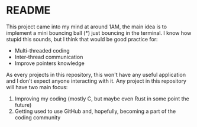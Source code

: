 # README
This project came into my mind at around 1AM, the main idea is to implement a mini bouncing ball (*) just bouncing in the terminal.
I know how stupid this sounds, but I think that would be good practice for:
- Multi-threaded coding
- Inter-thread communication
- Improve pointers knowledge

As every projects in this repository, this won't have any useful application and I don't expect anyone interacting with it.
Any project in this repository will have two main focus:
1) Improving my coding (mostly C, but maybe even Rust in some point the future)
2) Getting used to use GitHub and, hopefully, becoming a part of the coding community
